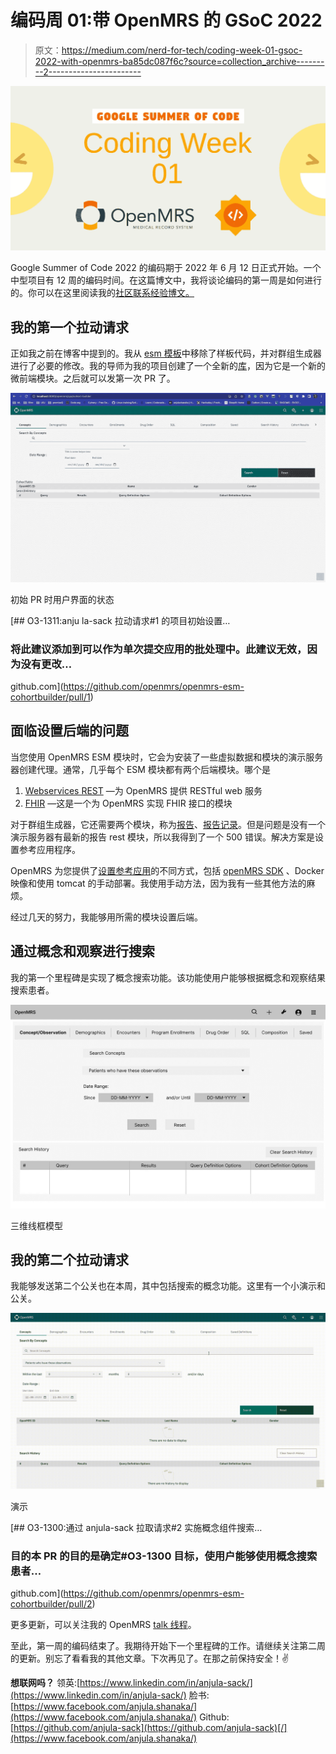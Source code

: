 # 编码周 01:带 OpenMRS 的 GSoC 2022

> 原文：<https://medium.com/nerd-for-tech/coding-week-01-gsoc-2022-with-openmrs-ba85dc087f6c?source=collection_archive---------2----------------------->

![](img/605c2fdbe0e2f7dedea3362ca666d6ca.png)

Google Summer of Code 2022 的编码期于 2022 年 6 月 12 日正式开始。一个中型项目有 12 周的编码时间。在这篇博文中，我将谈论编码的第一周是如何进行的。你可以在这里阅读我的[社区联系经验博文。](/p/8c8cd17353af)

## 我的第一个拉动请求

正如我之前在博客中提到的。我从 [esm 模板](https://github.com/openmrs/openmrs-esm-template-app)中移除了样板代码，并对群组生成器进行了必要的修改。我的导师为我的项目创建了一个全新的[库](https://github.com/openmrs/openmrs-esm-cohortbuilder)，因为它是一个新的微前端模块。之后就可以发第一次 PR 了。

![](img/d028b97e1dcaf6182bfe477909653e80.png)

初始 PR 时用户界面的状态

[](https://github.com/openmrs/openmrs-esm-cohortbuilder/pull/1) [## O3-1311:anju la-sack 拉动请求#1 的项目初始设置…

### 将此建议添加到可以作为单次提交应用的批处理中。此建议无效，因为没有更改…

github.com](https://github.com/openmrs/openmrs-esm-cohortbuilder/pull/1) 

## 面临设置后端的问题

当您使用 OpenMRS ESM 模块时，它会为安装了一些虚拟数据和模块的演示服务器创建代理。通常，几乎每个 ESM 模块都有两个后端模块。哪个是

1.  [Webservices REST](https://github.com/openmrs/openmrs-module-webservices.rest) —为 OpenMRS 提供 RESTful web 服务
2.  [FHIR](https://github.com/openmrs/openmrs-module-fhir2) —这是一个为 OpenMRS 实现 FHIR 接口的模块

对于群组生成器，它还需要两个模块，称为[报告](https://github.com/openmrs/openmrs-module-reporting)、[报告记录](https://github.com/openmrs/openmrs-module-reportingrest)。但是问题是没有一个演示服务器有最新的报告 rest 模块，所以我得到了一个 500 错误。解决方案是设置参考应用程序。

OpenMRS 为您提供了[设置参考应用](https://wiki.openmrs.org/pages/viewpage.action?pageId=224527013)的不同方式，包括 [openMRS SDK](https://wiki.openmrs.org/display/docs/OpenMRS+SDK) 、Docker 映像和使用 tomcat 的手动部署。我使用手动方法，因为我有一些其他方法的麻烦。

经过几天的努力，我能够用所需的模块设置后端。

## 通过概念和观察进行搜索

我的第一个里程碑是实现了概念搜索功能。该功能使用户能够根据概念和观察结果搜索患者。

![](img/79bec58381fe9b6aba810ea4d4e94297.png)

三维线框模型

## 我的第二个拉动请求

我能够发送第二个公关也在本周，其中包括搜索的概念功能。这里有一个小演示和公关。

![](img/33ecc255ab2c342a42539c095bb5d47b.png)

演示

[](https://github.com/openmrs/openmrs-esm-cohortbuilder/pull/2) [## O3-1300:通过 anjula-sack 拉取请求#2 实施概念组件搜索…

### 目的本 PR 的目的是确定#O3-1300 目标，使用户能够使用概念搜索患者…

github.com](https://github.com/openmrs/openmrs-esm-cohortbuilder/pull/2) 

更多更新，可以关注我的 OpenMRS [talk 线程](https://talk.openmrs.org/t/gsoc-2022-redo-legacy-ui-cohort-builder-project-updates/36847)。

至此，第一周的编码结束了。我期待开始下一个里程碑的工作。请继续关注第二周的更新。别忘了看看我的其他文章。下次再见了。在那之前保持安全！✌️

**想联网吗？**
领英:[https://www.linkedin.com/in/anjula-sack/](https://www.linkedin.com/in/anjula-sack/)
脸书:[https://www.facebook.com/anjula.shanaka/](https://www.facebook.com/anjula.shanaka/)
Github:[https://github.com/anjula-sack](https://github.com/anjula-sack)[/](https://www.facebook.com/anjula.shanaka/)